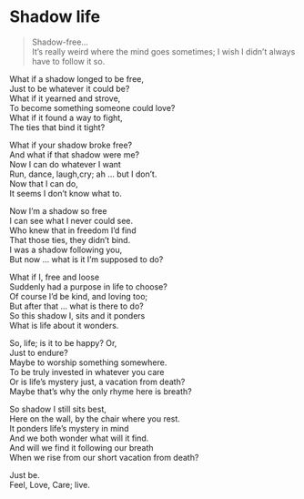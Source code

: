 # Shadow life  
> Shadow-free…  
> It’s really weird where the mind goes sometimes; I wish I didn’t always have to follow it so.  

What if a shadow longed to be free,  
Just to be whatever it could be?  
What if it yearned and strove,  
To become something someone could love?  
What if it found a way to fight,  
The ties that bind it tight?  
  
What if your shadow broke free?  
And what if that shadow were me?  
Now I can do whatever I want  
Run, dance, laugh,cry; ah … but I don’t.  
Now that I can do,  
It seems I don’t know what to.  
  
Now I’m a shadow so free  
I can see what I never could see.  
Who knew that in freedom I’d find  
That those ties, they didn’t bind.  
I was a shadow following you,   
But now … what is it I’m supposed to do?  
  
What if I, free and loose  
Suddenly had a purpose in life to choose?  
Of course I’d be kind, and loving too;  
But after that … what is there to do?  
So this shadow I, sits and it ponders  
What is life about it wonders.  
  
So, life; is it to be happy? Or,  
Just to endure?  
Maybe to worship something somewhere.  
To be truly invested in whatever you care  
Or is life’s mystery just, a vacation from death?  
Maybe that’s why the only rhyme here is breath?  
  
So shadow I still sits best,  
Here on the wall, by the chair where you rest.  
It ponders life’s mystery in mind  
And we both wonder what will it find.  
And will we find it following our breath  
When we rise from our short vacation from death?  
  
Just be.  
Feel, Love, Care; live.  
  
  
